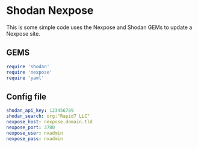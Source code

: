 # Shodan Nexpose
This is some simple code uses the Nexpose and Shodan GEMs to update a Nexpose site.

## GEMS
``` ruby
require 'shodan'
require 'nexpose'
require 'yaml'
```

## Config file
``` yaml
shodan_api_key: 123456789
shodan_search: org:"Rapid7 LLC"
nexpose_host: nexpose.domain.tld
nexpose_port: 3780
nexpose_user: nxadmin
nexpose_pass: nxadmin
```
